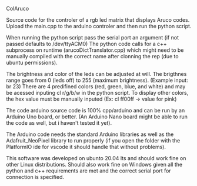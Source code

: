 ColAruco

Source code for the controler of a rgb led matrix that displays Aruco codes. Upload the main.cpp to the arduino controler and then run the python script.

When running the python script pass the serial port an argument (if not passed defaults to /dev/ttyACM0) The python code calls for a c++ subprocess on runtime (arucoDictTranslator.cpp) which might need to be manually compiled with the correct name after clonning the rep (due to ubuntu permissions).

The brightness and color of the leds can be adjusted at will. The brigthnes range goes from 0 (leds off) to 255 (maximum brightness). (Example input: br 23) There are 4 predifined colors (red, green, blue, and white) and may be acessed inputing cl r/g/b/w in the python script. To display other colors, the hex value must be manually inputed (Ex: cl ff00ff -> value for pink)

The code arduino source code is 100% cpp/arduino and can be run by an Arduino Uno board, or better. (An Arduino Nano board might be able to run the code as well, but i haven't tested it yet).

The Arduino code needs the standard Arduino libraries as well as the Adafruit_NeoPixel library to run properly (if you open the folder with the PlatformIO ide for vscode it should handle that without problems).

This software was developed on ubunto 20.04 lts and should work fine on other Linux distributions. Should also work fine on Windows given all the python and c++ requirements are met and the correct serial port for connection is specified.

